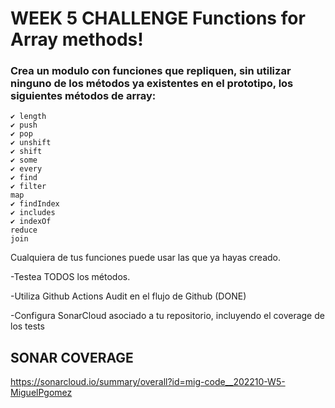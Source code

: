 # WEEK 5 CHALLENGE Functions for Array methods!

### Crea un modulo con funciones que repliquen, sin utilizar ninguno de los métodos ya existentes en el prototipo, los siguientes métodos de array:

    ✔️ length
    ✔️ push
    ✔️ pop
    ✔️ unshift
    ✔️ shift
    ✔️ some
    ✔️ every
    ✔️ find
    ✔️ filter
    map
    ✔️ findIndex
    ✔️ includes
    ✔️ indexOf
    reduce
    join

Cualquiera de tus funciones puede usar las que ya hayas creado.

-Testea TODOS los métodos.

-Utiliza Github Actions Audit en el flujo de Github (DONE)

-Configura SonarCloud asociado a tu repositorio, incluyendo el coverage de los tests

## SONAR COVERAGE

https://sonarcloud.io/summary/overall?id=mig-code__202210-W5-MiguelPgomez
